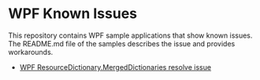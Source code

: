 # WPF Known Issues

This repository contains WPF sample applications that show known issues. The README.md file of the samples describes the issue and provides workarounds.

- [WPF ResourceDictionary.MergedDictionaries resolve issue](https://github.com/jbe2277/WpfKnownIssues/tree/master/WpfMergedDictionariesIssue)
